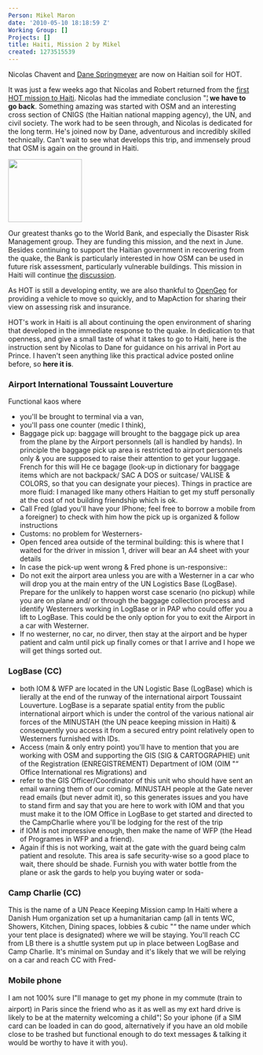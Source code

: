 ```yaml
---
Person: Mikel Maron
date: '2010-05-10 18:18:59 Z'
Working Group: []
Projects: []
title: Haiti, Mission 2 by Mikel
created: 1273515539
---
```

<p>Nicolas Chavent and <a href="http://www.dbsgeo.com/">Dane Springmeyer</a> are now on Haitian soil for HOT.</p><p>It was just a few weeks ago that Nicolas and Robert returned from the <a href="http://brainoff.com/weblog/2010/03/17/1543">first HOT mission to Haiti</a>. Nicolas had the immediate conclusion "¦<strong> we have to go back</strong>. Something amazing was started with OSM and an interesting cross section of CNIGS (the Haitian national mapping agency), the UN, and civil society. The work had to be seen through, and Nicolas is dedicated for the long term. He's joined now by Dane, adventurous and incredibly skilled technically. Can't wait to see what develops this trip, and immensely proud that OSM is again on the ground in Haiti.</p><p><img src="http://brainoff.com/weblog/wp-content/uploads/2010/05/wblogo-300x257.png" alt="" width="150" height="128"></p><p>Our greatest thanks go to the World Bank, and especially the Disaster Risk Management group. They are funding this mission, and the next in June. Besides continuing to support the Haitian government in recovering from the quake, the Bank is particularly interested in how OSM can be used in future risk assessment, particularly vulnerable buildings. This mission in Haiti will continue <a href="https://twitter.com/wonderchook/status/11672335939">the</a> <a href="http://community.understandrisk.org/">discussion</a>.</p><p>As HOT is still a developing entity, we are also thankful to <a href="http://opengeo.org/">OpenGeo</a> for providing a vehicle to move so quickly, and to MapAction for sharing their view on assessing risk and insurance.</p><p>HOT's work in Haiti is all about continuing the open environment of sharing that developed in the immediate response to the quake. In dedication to that openness, and give a small taste of what it takes to go to Haiti, here is the instruction sent by Nicolas to Dane for guidance on his arrival in Port au Prince. I haven't seen anything like this practical advice posted online before, so <strong>here it is</strong>.</p><h3>Airport International Toussaint Louverture</h3><p>Functional kaos where&nbsp;</p><ul><li>you'll be brought to terminal via a van,</li><li>you'll pass one counter (medic I think),</li><li>Baggage pick up: baggage will brought to the baggage pick up area from the plane by the Airport personnels (all is handled by hands). In principle the baggage pick up area is restricted to airport personnels only &amp; you are supposed to raise their attention to get your luggage. French for this will He ce bagage (look-up in dictionary for baggage items which are not backpack/ SAC A DOS or suitcase/ VALISE &amp; COLORS, so that you can designate your pieces). Things in practice are more fluid: I managed like many others Haitian to get my stuff personally at the cost of not building friendship which is ok.</li><li>Call Fred (glad you'll have your IPhone; feel free to borrow a mobile from a foreigner) to check with him how the pick up is organized &amp; follow instructions</li><li>Customs: no problem for Westerners-</li><li>Open fenced area outside of the terminal building: this is where that I waited for the driver in mission 1, driver will bear an A4 sheet with your details</li><li>In case the pick-up went wrong &amp; Fred phone is un-responsive::</li><li>Do not exit the airport area unless you are with a Westerner in a car who will drop you at the main entry of the UN Logistics Base (LogBase). Prepare for the unlikely to happen worst case scenario (no pickup) while you are on plane and/ or through the baggage collection process and identify Westerners working in LogBase or in PAP who could offer you a lift to LogBase. This could be the only option for you to exit the Airport in a car with Westerner.</li><li>If no westerner, no car, no dirver, then stay at the airport and be hyper patient and calm until pick up finally comes or that I arrive and I hope we will get things sorted out.</li></ul><h3>LogBase (CC)</h3><ul><li>both IOM &amp; WFP are located in the UN Logistic Base (LogBase) which is lierally at the end of the runway of the international airport Toussaint Louverture. LogBase is a separate spatial entity from the public international airport which is under the control of the various national air forces of the MINUSTAH (the UN peace keeping mission in Haiti) &amp; consequently you access it from a secured entry point relatively open to Westerners furnished with IDs.</li><li>Access (main &amp; only entry point) you'll have to mention that you are working with OSM and supporting the GIS (SIG &amp; CARTOGRAPHIE) unit of the Registration (ENREGISTREMENT) Department of IOM (OIM "“ Office International res Migrations) and</li><li>refer to the GIS Officer/Coordinator of this unit who should have sent an email warning them of our coming. MINUSTAH people at the Gate never read emails (but never admit it), so this generates issues and you have to stand firm and say that you are here to work with IOM and that you must make it to the IOM Office in LogBase to get started and directed to the CampCharlie where you'll be lodging for the rest of the trip</li><li>if IOM is not impressive enough, then make the name of WFP (the Head of Programes in WFP and a friend).</li><li>Again if this is not working, wait at the gate with the guard being calm patient and resolute. This area is safe security-wise so a good place to wait, there should be shade. Furnish you with water bottle from the plane or ask the gards to help you buying water or soda-</li></ul><h3>Camp Charlie (CC)</h3><p>This is the name of a UN Peace Keeping Mission camp In Haiti where a Danish Hum organization set up a humanitarian camp (all in tents WC, Showers, Kitchen, Dining spaces, lobbies &amp; cubic "“ the name under which your tent place is designated) where we will be staying. You'll reach CC from LB there is a shuttle system put up in place between LogBase and Camp Charlie. It's minimal on Sunday and it's likely that we will be relying on a car and reach CC with Fred-</p><h3>Mobile phone</h3><p>I am not 100% sure I"ll manage to get my phone in my commute (train to airport) in Paris since the friend who as it as well as my ext hard drive is likely to be at the maternity welcoming a child"¦ So your iphone (if a SIM card can be loaded in can do good, alternatively if you have an old mobile close to be trashed but functional enough to do text messages &amp; talking it would be worthy to have it with you).</p>
